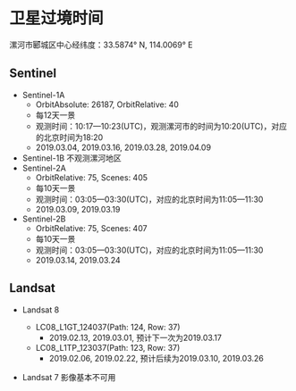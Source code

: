 # 卫星过境时间

漯河市郾城区中心经纬度：33.5874° N, 114.0069° E

## Sentinel

- Sentinel-1A
  - OrbitAbsolute: 26187, OrbitRelative: 40
  - 每12天一景
  - 观测时间：10:17—10:23(UTC)，观测漯河市的时间为10:20(UTC)，对应的北京时间为18:20
  - 2019.03.04, 2019.03.16, 2019.03.28, 2019.04.09
- Sentinel-1B 不观测漯河地区
- Sentinel-2A
  - OrbitRelative: 75, Scenes: 405
  - 每10天一景
  - 观测时间：03:05—03:30(UTC)，对应的北京时间为11:05—11:30
  - 2019.03.09, 2019.03.19
- Sentinel-2B
  - OrbitRelative: 75, Scenes: 407
  - 每10天一景
  - 观测时间：03:05—03:30(UTC)，对应的北京时间为11:05—11:30
  - 2019.03.14, 2019.03.24

## Landsat

- Landsat 8
  - LC08_L1GT_124037(Path: 124, Row: 37) 
    - 2019.02.13, 2019.03.01, 预计下一次为2019.03.17
  - LC08_L1TP_123037(Path: 123, Row: 37)
    - 2019.02.06, 2019.02.22, 预计后续为2019.03.10, 2019.03.26

- Landsat 7 影像基本不可用